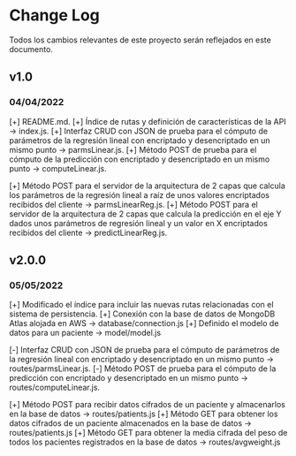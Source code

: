 # Change Log

Todos los cambios relevantes de este proyecto serán reflejados en este documento.

## v1.0
### 04/04/2022

[+] README.md.
[+] Índice de rutas y definición de características de la API -> index.js.
[+] Interfaz CRUD con JSON de prueba para el cómputo de parámetros de la regresión lineal con encriptado y desencriptado en un mismo punto -> parmsLinear.js.
[+] Método POST de prueba para el cómputo de la predicción con encriptado y desencriptado en un mismo punto -> computeLinear.js.

[+] Método POST para el servidor de la arquitectura de 2 capas que calcula los parámetros de la regresión lineal a raíz de unos valores encriptados recibidos del cliente -> parmsLinearReg.js.
[+] Método POST para el servidor de la arquitectura de 2 capas que calcula la predicción en el eje Y dados unos parámetros de regresión lineal y un valor en X encriptados recibidos del cliente -> predictLinearReg.js.

## v2.0.0
### 05/05/2022

[+] Modificado el índice para incluir las nuevas rutas relacionadas con el sistema de persistencia.
[+] Conexión con la base de datos de MongoDB Atlas alojada en AWS -> database/connection.js
[+] Definido el modelo de datos para un paciente -> model/model.js

[-] Interfaz CRUD con JSON de prueba para el cómputo de parámetros de la regresión lineal con encriptado y desencriptado en un mismo punto -> routes/parmsLinear.js.
[-] Método POST de prueba para el cómputo de la predicción con encriptado y desencriptado en un mismo punto -> routes/computeLinear.js.

[+] Método POST para recibir datos cifrados de un paciente y almacenarlos en la base de datos -> routes/patients.js
[+] Método GET para obtener los datos cifrados de un paciente almacenados en la base de datos -> routes/patients.js
[+] Método GET para obtener la media cifrada del peso de todos los pacientes registrados en la base de datos ->
routes/avgweight.js